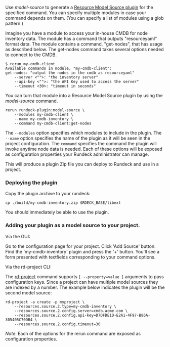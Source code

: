 
Use *model-source* to generate a 
[Resource Model Source plugin](http://rundeck.org/docs/developer/resource-model-source-plugin.html) 
for the specified command.
You can specify multiple modules in case your command depends on them.
(You can specify a list of modules using a glob pattern.)


Imagine you have a module to access your in-house CMDB for node inventory data.
The module has a command that outputs "resourceyaml" format data.
The module contains a command, "get-nodes", that has usage as described below. The
get-nodes command takes several options needed to connect to the CMDB.

	$ rerun my-cmdb-client
	Available commands in module, "my-cmdb-client":
	get-nodes: "output the nodes in the cmdb as resourceyaml"
	    --server <"">: "the inventory server"
	    --api-key <"">: "the API Key used to access the server"
	    --timeout <30>: "timeout in seconds"

You can turn that module into a Resource Model Source plugin by using the
*model-source* command. 

    rerun rundeck-plugin:model-source \
        --modules my-cmdb-client \
    	--name my-cmdb-inventory \
    	--command my-cmdb-client:get-nodes

The `--modules` option specifies which modules to include in the plugin.
The `--name` option specifies the name of the plugin as it will be seen in the project configuration.
The `command` specifies the command the plugin will invoke anytime node data is needed.
Each of these options will be exposed as configuration properties your Rundeck administrator can manage.

This will produce a plugin Zip file you can deploy to Rundeck and use in a project.

### Deploying the plugin

Copy the plugin archive to your rundeck:

    cp ./build/my-cmdb-inventory.zip $RDECK_BASE/libext

You should immediately be able to use the plugin.

### Adding your plugin as a model source to your project.

Via the GUI:

Go to the configuration page for your project. Click 'Add Source' button.
Find the 'my-cmdb-inventory' plugin and press the '+' button.
You'll see a form presented with textfields corresponding to your command options.


Via the rd-project CLI:	

The [rd-project](http://rundeck.org/docs/man1/rd-project.html) command 
supports `[ --property=value ]` arguments to pass configuration keys.
Since a project can have multiple model sources they are indexed by a number.
The example below indicates the plugin will be the second model source:

	rd-project -a create -p myproject \
		--resources.source.2.type=my-cmdb-inventory \	
		--resources.source.2.config.server=cmdb.acme.com \
		--resources.source.2.config.api-key=D7DFDE1D-E2A1-4F97-B86A-305405C70DB4 \		
		--resources.source.2.config.timeout=30 

*Note*: Each of the options for the rerun command are exposed as configuration properties.